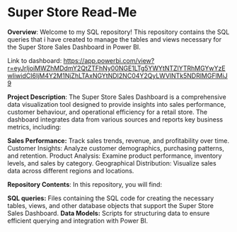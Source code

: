 # Super Store Read-Me
**Overview**:
Welcome to my SQL repository! This repository contains the SQL queries that i have created to manage the tables and views necessary for the Super Store Sales Dashboard in Power BI.

Link to dashboard: https://app.powerbi.com/view?r=eyJrIjoiMWZhMDdmY2QtZTFhNy00NGE1LTg5YWYtNTZlYTRhMGYwYzEwIiwidCI6IjM4Y2M1NjZhLTAxNGYtNDI2NC04Y2QyLWVlNTk5NDRlMGFlMiJ9

**Project Description**:
The Super Store Sales Dashboard is a comprehensive data visualization tool designed to provide insights into sales performance, customer behaviour, and operational efficiency for a retail store. The dashboard integrates data from various sources and reports key business metrics, including:

**Sales Performance:** Track sales trends, revenue, and profitability over time.
Customer Insights: Analyze customer demographics, purchasing patterns, and retention.
Product Analysis: Examine product performance, inventory levels, and sales by category.
Geographical Distribution: Visualize sales data across different regions and locations.

**Repository Contents**:
In this repository, you will find:

**SQL queries:** Files containing the SQL code for creating the necessary tables, views, and other database objects that support the Super Store Sales Dashboard.
**Data Models:** Scripts for structuring data to ensure efficient querying and integration with Power BI.
